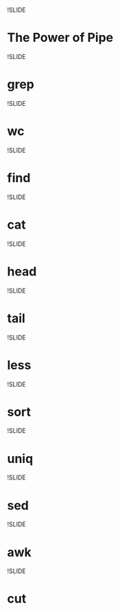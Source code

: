 !SLIDE

The Power of Pipe
=================

!SLIDE

grep
====

!SLIDE

wc
==

!SLIDE

find
====

!SLIDE

cat
===

!SLIDE

head
====

!SLIDE

tail
====

!SLIDE

less
====

!SLIDE

sort
====

!SLIDE

uniq
====

!SLIDE

sed
===

!SLIDE

awk
===

!SLIDE

cut
===

